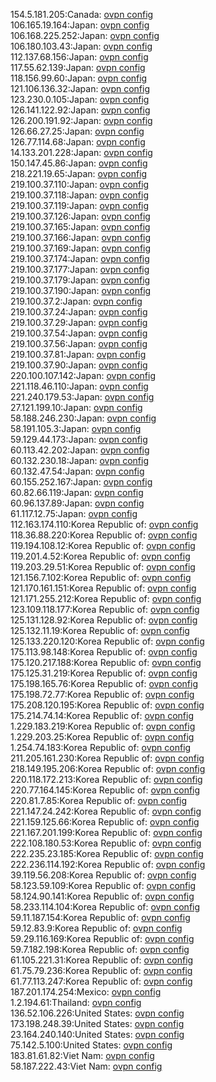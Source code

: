 154.5.181.205:Canada: [ovpn config](vpn/154_5_181_205.ovpn)  
106.165.19.164:Japan: [ovpn config](vpn/106_165_19_164.ovpn)  
106.168.225.252:Japan: [ovpn config](vpn/106_168_225_252.ovpn)  
106.180.103.43:Japan: [ovpn config](vpn/106_180_103_43.ovpn)  
112.137.68.156:Japan: [ovpn config](vpn/112_137_68_156.ovpn)  
117.55.62.139:Japan: [ovpn config](vpn/117_55_62_139.ovpn)  
118.156.99.60:Japan: [ovpn config](vpn/118_156_99_60.ovpn)  
121.106.136.32:Japan: [ovpn config](vpn/121_106_136_32.ovpn)  
123.230.0.105:Japan: [ovpn config](vpn/123_230_0_105.ovpn)  
126.141.122.92:Japan: [ovpn config](vpn/126_141_122_92.ovpn)  
126.200.191.92:Japan: [ovpn config](vpn/126_200_191_92.ovpn)  
126.66.27.25:Japan: [ovpn config](vpn/126_66_27_25.ovpn)  
126.77.114.68:Japan: [ovpn config](vpn/126_77_114_68.ovpn)  
14.133.201.228:Japan: [ovpn config](vpn/14_133_201_228.ovpn)  
150.147.45.86:Japan: [ovpn config](vpn/150_147_45_86.ovpn)  
218.221.19.65:Japan: [ovpn config](vpn/218_221_19_65.ovpn)  
219.100.37.110:Japan: [ovpn config](vpn/219_100_37_110.ovpn)  
219.100.37.118:Japan: [ovpn config](vpn/219_100_37_118.ovpn)  
219.100.37.119:Japan: [ovpn config](vpn/219_100_37_119.ovpn)  
219.100.37.126:Japan: [ovpn config](vpn/219_100_37_126.ovpn)  
219.100.37.165:Japan: [ovpn config](vpn/219_100_37_165.ovpn)  
219.100.37.166:Japan: [ovpn config](vpn/219_100_37_166.ovpn)  
219.100.37.169:Japan: [ovpn config](vpn/219_100_37_169.ovpn)  
219.100.37.174:Japan: [ovpn config](vpn/219_100_37_174.ovpn)  
219.100.37.177:Japan: [ovpn config](vpn/219_100_37_177.ovpn)  
219.100.37.179:Japan: [ovpn config](vpn/219_100_37_179.ovpn)  
219.100.37.190:Japan: [ovpn config](vpn/219_100_37_190.ovpn)  
219.100.37.2:Japan: [ovpn config](vpn/219_100_37_2.ovpn)  
219.100.37.24:Japan: [ovpn config](vpn/219_100_37_24.ovpn)  
219.100.37.29:Japan: [ovpn config](vpn/219_100_37_29.ovpn)  
219.100.37.54:Japan: [ovpn config](vpn/219_100_37_54.ovpn)  
219.100.37.56:Japan: [ovpn config](vpn/219_100_37_56.ovpn)  
219.100.37.81:Japan: [ovpn config](vpn/219_100_37_81.ovpn)  
219.100.37.90:Japan: [ovpn config](vpn/219_100_37_90.ovpn)  
220.100.107.142:Japan: [ovpn config](vpn/220_100_107_142.ovpn)  
221.118.46.110:Japan: [ovpn config](vpn/221_118_46_110.ovpn)  
221.240.179.53:Japan: [ovpn config](vpn/221_240_179_53.ovpn)  
27.121.199.10:Japan: [ovpn config](vpn/27_121_199_10.ovpn)  
58.188.246.230:Japan: [ovpn config](vpn/58_188_246_230.ovpn)  
58.191.105.3:Japan: [ovpn config](vpn/58_191_105_3.ovpn)  
59.129.44.173:Japan: [ovpn config](vpn/59_129_44_173.ovpn)  
60.113.42.202:Japan: [ovpn config](vpn/60_113_42_202.ovpn)  
60.132.230.18:Japan: [ovpn config](vpn/60_132_230_18.ovpn)  
60.132.47.54:Japan: [ovpn config](vpn/60_132_47_54.ovpn)  
60.155.252.167:Japan: [ovpn config](vpn/60_155_252_167.ovpn)  
60.82.66.119:Japan: [ovpn config](vpn/60_82_66_119.ovpn)  
60.96.137.89:Japan: [ovpn config](vpn/60_96_137_89.ovpn)  
61.117.12.75:Japan: [ovpn config](vpn/61_117_12_75.ovpn)  
112.163.174.110:Korea Republic of: [ovpn config](vpn/112_163_174_110.ovpn)  
118.36.88.220:Korea Republic of: [ovpn config](vpn/118_36_88_220.ovpn)  
119.194.108.12:Korea Republic of: [ovpn config](vpn/119_194_108_12.ovpn)  
119.201.4.52:Korea Republic of: [ovpn config](vpn/119_201_4_52.ovpn)  
119.203.29.51:Korea Republic of: [ovpn config](vpn/119_203_29_51.ovpn)  
121.156.7.102:Korea Republic of: [ovpn config](vpn/121_156_7_102.ovpn)  
121.170.161.151:Korea Republic of: [ovpn config](vpn/121_170_161_151.ovpn)  
121.171.255.212:Korea Republic of: [ovpn config](vpn/121_171_255_212.ovpn)  
123.109.118.177:Korea Republic of: [ovpn config](vpn/123_109_118_177.ovpn)  
125.131.128.92:Korea Republic of: [ovpn config](vpn/125_131_128_92.ovpn)  
125.132.11.19:Korea Republic of: [ovpn config](vpn/125_132_11_19.ovpn)  
125.133.220.120:Korea Republic of: [ovpn config](vpn/125_133_220_120.ovpn)  
175.113.98.148:Korea Republic of: [ovpn config](vpn/175_113_98_148.ovpn)  
175.120.217.188:Korea Republic of: [ovpn config](vpn/175_120_217_188.ovpn)  
175.125.31.219:Korea Republic of: [ovpn config](vpn/175_125_31_219.ovpn)  
175.198.165.76:Korea Republic of: [ovpn config](vpn/175_198_165_76.ovpn)  
175.198.72.77:Korea Republic of: [ovpn config](vpn/175_198_72_77.ovpn)  
175.208.120.195:Korea Republic of: [ovpn config](vpn/175_208_120_195.ovpn)  
175.214.74.14:Korea Republic of: [ovpn config](vpn/175_214_74_14.ovpn)  
1.229.183.219:Korea Republic of: [ovpn config](vpn/1_229_183_219.ovpn)  
1.229.203.25:Korea Republic of: [ovpn config](vpn/1_229_203_25.ovpn)  
1.254.74.183:Korea Republic of: [ovpn config](vpn/1_254_74_183.ovpn)  
211.205.161.230:Korea Republic of: [ovpn config](vpn/211_205_161_230.ovpn)  
218.149.195.206:Korea Republic of: [ovpn config](vpn/218_149_195_206.ovpn)  
220.118.172.213:Korea Republic of: [ovpn config](vpn/220_118_172_213.ovpn)  
220.77.164.145:Korea Republic of: [ovpn config](vpn/220_77_164_145.ovpn)  
220.81.7.85:Korea Republic of: [ovpn config](vpn/220_81_7_85.ovpn)  
221.147.24.242:Korea Republic of: [ovpn config](vpn/221_147_24_242.ovpn)  
221.159.125.66:Korea Republic of: [ovpn config](vpn/221_159_125_66.ovpn)  
221.167.201.199:Korea Republic of: [ovpn config](vpn/221_167_201_199.ovpn)  
222.108.180.53:Korea Republic of: [ovpn config](vpn/222_108_180_53.ovpn)  
222.235.23.185:Korea Republic of: [ovpn config](vpn/222_235_23_185.ovpn)  
222.236.114.192:Korea Republic of: [ovpn config](vpn/222_236_114_192.ovpn)  
39.119.56.208:Korea Republic of: [ovpn config](vpn/39_119_56_208.ovpn)  
58.123.59.109:Korea Republic of: [ovpn config](vpn/58_123_59_109.ovpn)  
58.124.90.141:Korea Republic of: [ovpn config](vpn/58_124_90_141.ovpn)  
58.233.114.104:Korea Republic of: [ovpn config](vpn/58_233_114_104.ovpn)  
59.11.187.154:Korea Republic of: [ovpn config](vpn/59_11_187_154.ovpn)  
59.12.83.9:Korea Republic of: [ovpn config](vpn/59_12_83_9.ovpn)  
59.29.116.169:Korea Republic of: [ovpn config](vpn/59_29_116_169.ovpn)  
59.7.182.198:Korea Republic of: [ovpn config](vpn/59_7_182_198.ovpn)  
61.105.221.31:Korea Republic of: [ovpn config](vpn/61_105_221_31.ovpn)  
61.75.79.236:Korea Republic of: [ovpn config](vpn/61_75_79_236.ovpn)  
61.77.113.247:Korea Republic of: [ovpn config](vpn/61_77_113_247.ovpn)  
187.201.174.254:Mexico: [ovpn config](vpn/187_201_174_254.ovpn)  
1.2.194.61:Thailand: [ovpn config](vpn/1_2_194_61.ovpn)  
136.52.106.226:United States: [ovpn config](vpn/136_52_106_226.ovpn)  
173.198.248.39:United States: [ovpn config](vpn/173_198_248_39.ovpn)  
23.164.240.140:United States: [ovpn config](vpn/23_164_240_140.ovpn)  
75.142.5.100:United States: [ovpn config](vpn/75_142_5_100.ovpn)  
183.81.61.82:Viet Nam: [ovpn config](vpn/183_81_61_82.ovpn)  
58.187.222.43:Viet Nam: [ovpn config](vpn/58_187_222_43.ovpn)  
